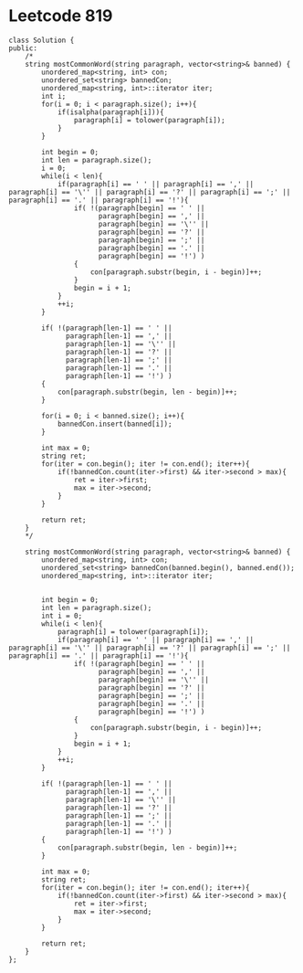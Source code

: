 # Leetcode 819
    class Solution {
    public:
        /*
        string mostCommonWord(string paragraph, vector<string>& banned) {
            unordered_map<string, int> con;
            unordered_set<string> bannedCon;
            unordered_map<string, int>::iterator iter;
            int i;
            for(i = 0; i < paragraph.size(); i++){
                if(isalpha(paragraph[i])){
                    paragraph[i] = tolower(paragraph[i]);
                }
            }

            int begin = 0;
            int len = paragraph.size();
            i = 0;
            while(i < len){
                if(paragraph[i] == ' ' || paragraph[i] == ',' || paragraph[i] == '\'' || paragraph[i] == '?' || paragraph[i] == ';' || paragraph[i] == '.' || paragraph[i] == '!'){
                    if( !(paragraph[begin] == ' ' || 
                          paragraph[begin] == ',' || 
                          paragraph[begin] == '\'' || 
                          paragraph[begin] == '?' || 
                          paragraph[begin] == ';' || 
                          paragraph[begin] == '.' ||
                          paragraph[begin] == '!') )
                    {
                        con[paragraph.substr(begin, i - begin)]++; 
                    }
                    begin = i + 1;
                }
                ++i;
            }

            if( !(paragraph[len-1] == ' ' || 
                  paragraph[len-1] == ',' || 
                  paragraph[len-1] == '\'' || 
                  paragraph[len-1] == '?' || 
                  paragraph[len-1] == ';' || 
                  paragraph[len-1] == '.' ||
                  paragraph[len-1] == '!') )
            {
                con[paragraph.substr(begin, len - begin)]++; 
            }

            for(i = 0; i < banned.size(); i++){
                bannedCon.insert(banned[i]);
            }

            int max = 0;
            string ret;
            for(iter = con.begin(); iter != con.end(); iter++){
                if(!bannedCon.count(iter->first) && iter->second > max){
                    ret = iter->first;
                    max = iter->second;
                }
            }

            return ret;
        }
        */

        string mostCommonWord(string paragraph, vector<string>& banned) {
            unordered_map<string, int> con;
            unordered_set<string> bannedCon(banned.begin(), banned.end());
            unordered_map<string, int>::iterator iter;


            int begin = 0;
            int len = paragraph.size();
            int i = 0;
            while(i < len){
                paragraph[i] = tolower(paragraph[i]);
                if(paragraph[i] == ' ' || paragraph[i] == ',' || paragraph[i] == '\'' || paragraph[i] == '?' || paragraph[i] == ';' || paragraph[i] == '.' || paragraph[i] == '!'){
                    if( !(paragraph[begin] == ' ' || 
                          paragraph[begin] == ',' || 
                          paragraph[begin] == '\'' || 
                          paragraph[begin] == '?' || 
                          paragraph[begin] == ';' || 
                          paragraph[begin] == '.' ||
                          paragraph[begin] == '!') )
                    {
                        con[paragraph.substr(begin, i - begin)]++; 
                    }
                    begin = i + 1;
                }
                ++i;
            }

            if( !(paragraph[len-1] == ' ' || 
                  paragraph[len-1] == ',' || 
                  paragraph[len-1] == '\'' || 
                  paragraph[len-1] == '?' || 
                  paragraph[len-1] == ';' || 
                  paragraph[len-1] == '.' ||
                  paragraph[len-1] == '!') )
            {
                con[paragraph.substr(begin, len - begin)]++; 
            }

            int max = 0;
            string ret;
            for(iter = con.begin(); iter != con.end(); iter++){
                if(!bannedCon.count(iter->first) && iter->second > max){
                    ret = iter->first;
                    max = iter->second;
                }
            }

            return ret;
        }
    };
